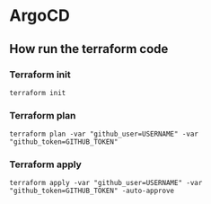 # ArgoCD

## How run the terraform code

### Terraform init

```shell
terraform init
```

### Terraform plan

```shell
terraform plan -var "github_user=USERNAME" -var "github_token=GITHUB_TOKEN"
```

### Terraform apply

```shell
terraform apply -var "github_user=USERNAME" -var "github_token=GITHUB_TOKEN" -auto-approve
```

